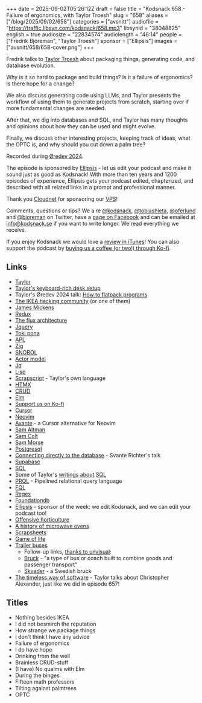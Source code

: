 +++
date = 2025-09-02T05:26:12Z
draft = false
title = "Kodsnack 658 - Failure of ergonomics, with Taylor Troesh"
slug = "658"
aliases = ["/blog/2025/09/02/658"]
categories = ["avsnitt"]
audiofile = "https://traffic.libsyn.com/kodsnack/658.mp3"
libsynid = "38048825"
english = true
audiosize = "22834574"
audiolength = "46:14"
people = ["Fredrik Björeman", "Taylor Troesh"]
sponsor = ["Ellipsis"]
images = ["avsnitt/658/658-cover.png"]
+++

Fredrik talks to [Taylor Troesh](https://taylor.town/) about packaging things, generating code, and database evolution.

Why is it so hard to package and build things? Is it a failure of ergonomics? Is there hope for a change?

We also discuss generating code using LLMs, and Taylor presents the workflow of using them to generate projects from scratch, starting over if more fundamental changes are needed.

After that, we dig into databases and SQL, and Taylor has many thoughts and opinions about how they can be used and might evolve.

Finally, we discuss other interesting projects, keeping track of ideas, what the OPTC is, and why should you cut down a palm tree?

Recorded during [Øredev 2024](https://archive.oredev.org/2024/#/).

The episode is sponsored by [Ellipsis](http://www.ellipsis.se) - let us edit your podcast and make it sound just as good as Kodsnack! With more than ten years and 1200 episodes of experience, Ellipsis gets your podcast edited, chapterized, and described with all related links in a prompt and professional manner.

Thank you [Cloudnet](http://www.cloudnet.se) for sponsoring our [VPS](http://en.wikipedia.org/wiki/Virtual_private_server)!

Comments, questions or tips? We a	re [@kodsnack](https://www.twitter.com/kodsnack), [@tobiashieta](https://www.twitter.com/tobiashieta), [@oferlund](https://twitter.com/oferlund) and [@bjoreman](https://www.twitter.com/bjoreman) on Twitter, have a [page on Facebook](https://www.facebook.com/kodsnack) and can be emailed at [info@kodsnack.se](mailto:info@kodsnack.se) if you want to write longer. We read everything we receive.

If you enjoy Kodsnack we would love a [review in iTunes](http://itunes.apple.com/se/podcast/kodsnack/id561631498?l=en)! You can also support the podcast by <a href="https://ko-fi.com/kodsnack" rel="payment">buying us a coffee (or two!) through Ko-fi</a>.

## Links ##
* [Taylor](https://taylor.town/)
* [Taylor's keyboard-rich desk setup](https://hackerstations.com/setups/taylor_town/)
* Taylor's Øredev 2024 talk: [How to flatpack programs](https://www.youtube.com/watch?v=rJcQ45jKuN4&list=PLOUKmSqExtAFpg3krEd6CXr3uIyUgP97b&index=79)
* [The IKEA hacking community](https://ikeahackers.net/) (or one of them)
* [James Mickens](https://mickens.seas.harvard.edu/)
* [Redux](https://en.wikipedia.org/wiki/Redux_%28software%29)
* [The flux architecture](https://facebookarchive.github.io/flux/)
* [Jquery](https://en.wikipedia.org/wiki/JQuery)
* [Toki pona](https://www.tokipona.org/)
* [APL](https://en.wikipedia.org/wiki/APL_%28programming_language%29)
* [Zig](https://en.wikipedia.org/wiki/Zig_%28programming_language%29)
* [SNOBOL](https://en.wikipedia.org/wiki/SNOBOL)
* [Actor model](https://en.wikipedia.org/wiki/Actor_model)
* [Jq](https://jqlang.org/)
* [Lisp](https://en.wikipedia.org/wiki/Lisp_%28programming_language%29)
* [Scrapscript](https://scrapscript.org/) - Taylor's own language
* [HTMX](https://en.wikipedia.org/wiki/Htmx)
* [CRUD](https://en.wikipedia.org/wiki/Create,_read,_update_and_delete)
* [Elm](https://en.wikipedia.org/wiki/Elm_%28programming_language%29)
* [Support us on Ko-fi](https://ko-fi.com/kodsnack)
* [Cursor](https://en.wikipedia.org/wiki/Cursor_%28code_editor%29)
* [Neovim](https://neovim.io/)
* [Avante](https://github.com/yetone/avante.nvim) - a Cursor alternative for Neovim
* [Sam Altman](https://en.wikipedia.org/wiki/Sam_Altman)
* [Sam Colt](https://en.wikipedia.org/wiki/Samuel_Colt)
* [Sam Morse](https://en.wikipedia.org/wiki/Samuel_Morse)
* [Postgresql](https://en.wikipedia.org/wiki/PostgreSQL)
* [Connecting directly to the database](https://www.youtube.com/watch?v=Z_jqpe53T8M&list=PLOUKmSqExtAFpg3krEd6CXr3uIyUgP97b&index=110) - Svante Richter's talk
* [Supabase](https://supabase.com/)
* [SQL](https://en.wikipedia.org/wiki/SQL)
* Some of Taylor's [writings](https://taylor.town/array-concat-agg) [about](https://taylor.town/xml-sql) [SQL](https://taylor.town/flashcasts-srs-algo)
* [PRQL](https://prql-lang.org/) - Pipelined relational query language
* [FQL](https://learn.microsoft.com/en-us/sharepoint/dev/general-development/fast-query-language-fql-syntax-reference)
* [Regex](https://en.wikipedia.org/wiki/Regular_expression)
* [Foundationdb](https://www.foundationdb.org/)
* [Ellipsis](http://www.ellipsis.se) - sponsor of the week: we edit Kodsnack, and we can edit your podcast too!
* [Offensive horticulture](https://taylor.town/oh)
* [A history of microwave ovens](https://taylor.town/history-of-microwave-ovens)
* [Scrapsheets](https://taylor.town/better-spreadsheets)
* [Game of life](https://en.wikipedia.org/wiki/Conway%27s_Game_of_Life)
* [Trailer buses](https://en.wikipedia.org/wiki/Trailer_bus)
	* Follow-up links, [thanks to unvisual](https://mastodon.nu/@unvisual/115134593169803905):
	* [Bruck](https://en.m.wikipedia.org/wiki/Bruck_%28vehicle%29) - "a type of bus or coach built to combine goods and passenger transport"
	* [Skvader](https://sv.m.wikipedia.org/wiki/Skvader_%28fordon%29) - a Swedish bruck
* [The timeless way of software](https://www.youtube.com/watch?v=wTv5kvuP1hI) - Taylor talks about Christopher Alexander, just like we did in episode 657!

## Titles ##
* Nothing besides IKEA
* I did not besmirch  the reputation
* How strange we package things
* I don't think I have any advice
* Failure of ergonomics
* I do have hope
* Drinking from the well
* Brainless CRUD-stuff
* (I have) No qualms with Elm
* During the binges
* Fifteen math professors
* Tilting against palmtrees
* OPTC